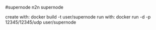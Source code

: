 #supernode
n2n supernode 

create with: docker build -t user/supernode 
run with: docker run -d -p 12345/12345/udp  user/supernode
